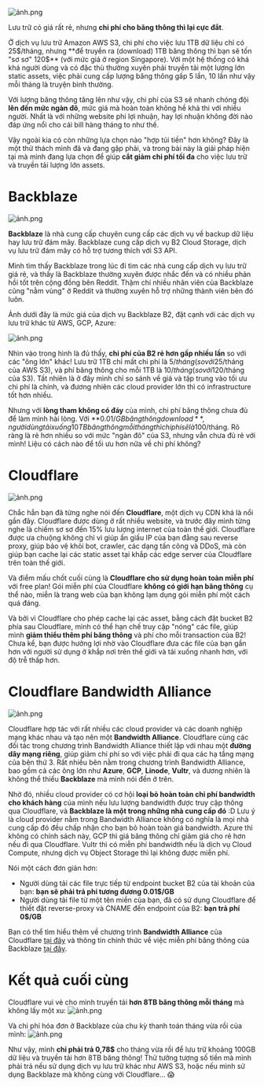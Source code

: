 ![ảnh.png](https://images.viblo.asia/6041c600-9b8c-4a72-8c86-34fdca5daef2.png)

Lưu trữ có giá rất rẻ, nhưng **chi phí cho băng thông thì lại cực đắt**.

Ở dịch vụ lưu trữ Amazon AWS S3, chi phí cho việc lưu 1TB dữ liệu chỉ có 25$/tháng, nhưng **để truyền ra (download) 1TB băng thông thì bạn sẽ tốn "sơ sơ" 120$** (với mức giá ở region Singapore). Với một hệ thống có khá khá người dùng và có đặc thù thường xuyên phải truyền tải một lượng lớn static assets, việc phải cung cấp lượng băng thông gấp 5 lần, 10 lần như vậy mỗi tháng là truyện bình thường.

Với lượng băng thông tăng lên như vậy, chi phí của S3 sẽ nhanh chóng đội **lên đến mức ngàn đô**, mức giá mà hoàn toàn không hề khả thi với nhiều người. Nhất là với những website phi lợi nhuận, hay lợi nhuận không đời nào đáp ứng nổi cho cái bill hàng tháng to như thế.

Vậy ngoài kia có còn những lựa chọn nào "hợp túi tiền" hơn không? Đây là một thử thách mình đã và đang gặp phải, và trong bài này là giải pháp hiện tại mà mình đang lựa chọn để giúp **cắt giảm chi phí tối đa** cho việc lưu trữ và truyền tải lượng lớn assets.

# Backblaze
![ảnh.png](https://images.viblo.asia/d9abe122-d593-43d1-ab50-48bc5c552bb9.png)

**Backblaze** là nhà cung cấp chuyên cung cấp các dịch vụ về backup dữ liệu hay lưu trữ đám mây. Backblaze cung cấp dịch vụ B2 Cloud Storage, dịch vụ lưu trữ đám mây có hỗ trợ tương thích với S3 API.

Mình tìm thấy Backblaze trong lúc đi tìm các nhà cung cấp dịch vụ lưu trữ giá rẻ, và thấy là Backblaze thường xuyên được nhắc đến và có nhiều phản hồi tốt trên cộng đồng bên Reddit. Thậm chí nhiều nhân viên của Backblaze cũng "nằm vùng" ở Reddit và thường xuyên hỗ trợ những thành viên bên đó luôn.

Ảnh dưới đây là mức giá của dịch vụ Backblaze B2, đặt cạnh với các dịch vụ lưu trữ khác từ AWS, GCP, Azure:

![ảnh.png](https://images.viblo.asia/050f97b4-469f-42d8-b422-173b1e226ce4.png)

Nhìn vào trong hình là đủ thấy, **chi phí của B2 rẻ hơn gấp nhiều lần** so với các "ông lớn" khác! Lưu trữ 1TB chỉ mất chi phí là 5$/tháng (so với 25$/tháng của AWS S3), và phí băng thông cho mỗi 1TB là 10$/tháng (so với 120$/tháng của S3). Tất nhiên là ở đây mình chỉ so sánh về giá và tập trung vào tối ưu chi phí là chính, và đương nhiên các cloud provider lớn thì có infrastructure tốt hơn nhiều.

Nhưng với **lòng tham không có đáy** của mình, chi phí băng thông chưa đủ để làm mình hài lòng. Với **0.01$/GB băng thông download**, người dùng tải xuống 10TB băng thông mỗi tháng thì chi phí sẽ là 100$/tháng. Rõ ràng là rẻ hơn nhiều so với mức "ngàn đô" của S3, nhưng vẫn chưa đủ rẻ với mình! Liệu có cách nào để tối ưu hơn nữa về chi phí không?

# Cloudflare
![ảnh.png](https://images.viblo.asia/961c8ad3-0bff-4380-8462-87eddb772c23.png)

Chắc hẳn bạn đã từng nghe nói đến **Cloudflare**, một dịch vụ CDN khá là nổi gần đây. Cloudflare được dùng ở rất nhiều website, và trước đây mình từng nghe là chiếm sơ sơ đến 15% lưu lượng internet của toàn thế giới. Cloudflare được ưa chuộng không chỉ vì giúp ẩn giấu IP của bạn đằng sau reverse proxy, giúp bảo vệ khỏi bot, crawler, các dạng tấn công và DDoS, mà còn giúp bạn cache lại các static asset tại khắp các edge server của Cloudflare trên toàn thế giới.

Và điểm mấu chốt cuối cùng là **Cloudflare cho sử dụng hoàn toàn miễn phí** với free plan! Gói miễn phí của Cloudflare **không có giới hạn băng thông** cụ thể nào, miễn là trang web của bạn không lạm dụng gói miễn phí một cách quá đáng. 

Và bởi vì Cloudflare cho phép cache lại các asset, bằng cách đặt bucket B2 phía sau Cloudflare, mình có thể hạn chế truy cập "nóng" các file, giúp mình **giảm thiểu thêm phí băng thông** và phí cho mỗi transaction của B2! Chưa kể, bạn được hưởng lợi nhờ vào Cloudflare đưa các file của bạn gần hơn với người sử dụng ở khắp nơi trên thế giới và tải xuống nhanh hơn, với độ trễ thấp hơn.

# Cloudflare Bandwidth Alliance
![ảnh.png](https://images.viblo.asia/cc71011c-d834-4244-900e-ae18740afceb.png)

Cloudflare hợp tác với rất nhiều các cloud provider và các doanh nghiệp mạng khác nhau và tạo nên một **Bandwidth Alliance**. Cloudflare cùng các đối tác trong chương trình Bandwidth Alliance thiết lập với nhau một **đường dây mạng riêng**, giúp giảm chi phí so với việc phải đi qua các hạ tầng mạng của bên thứ 3. Rất nhiều bên nằm trong chương trình Bandwidth Alliance, bao gồm cả các ông lớn như **Azure**, **GCP**, **Linode**, **Vultr**, và đương nhiên là không thể thiếu **Backblaze** mà mình nói đến ở trên.

Nhờ đó, nhiều cloud provider có cơ hội **loại bỏ hoàn toàn chi phí bandwidth cho khách hàng** của mình nếu lưu lượng bandwidth được truy cập thông qua Cloudflare, và **Backblaze là một trong những nhà cung cấp đó** :D Lưu ý là cloud provider nằm trong Bandwidth Alliance không có nghĩa là mọi nhà cung cấp đó đều chấp nhận cho bạn bỏ hoàn toàn giá bandwidth. Azure thì không có chính sách này, GCP thì giá băng thông chỉ giảm giá cho rẻ hơn nếu đi qua Cloudflare. Vultr thì có miễn phí bandwidth nếu là dịch vụ Cloud Compute, nhưng dịch vụ Object Storage thì lại không được miễn phí.

Nói một cách đơn giản hơn:
- Người dùng tải các file trực tiếp từ endpoint bucket B2 của tài khoản của bạn: **bạn sẽ phải trả phí tương đương 0.01$/GB**
- Người dùng tải file từ một tên miền của bạn, đã có sử dụng Cloudflare để thiết đặt reverse-proxy và CNAME đến endpoint của B2: **bạn trả phí 0$/GB**

Bạn có thể tìm hiểu thêm về chương trình **Bandwidth Alliance** của Cloudflare [tại đây](https://www.cloudflare.com/bandwidth-alliance/) và thông tin chính thức về việc miễn phí băng thông của Backblaze [tại đây](https://www.backblaze.com/blog/backblaze-and-cloudflare-partner-to-provide-free-data-transfer/).

# Kết quả cuối cùng
Cloudflare vui vẻ cho mình truyền tải **hơn 8TB băng thông mỗi tháng** mà không lấy một xu:
![ảnh.png](https://images.viblo.asia/f52740a1-26a5-427d-ae87-c5c3fb283561.png)

Và chi phí hóa đơn ở Backblaze của chu kỳ thanh toán tháng vừa rồi của mình:
![ảnh.png](https://images.viblo.asia/8f7309dd-a0c4-4af5-ae16-1a22c5bd1906.png)

Như vậy, mình **chỉ phải trả 0,78$** cho tháng vừa rồi để lưu trữ khoảng 100GB dữ liệu và truyền tải hơn 8TB băng thông! Thử tưởng tượng số tiền mà mình phải trả nếu sử dụng dịch vụ lưu trữ khác như AWS S3, hoặc nếu mình sử dụng Backblaze mà không cùng với Cloudflare... 😱